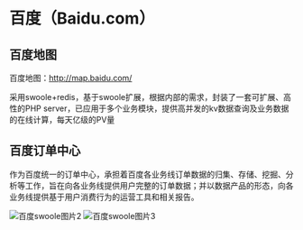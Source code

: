 # 百度（Baidu.com）

百度地图
-----
百度地图：http://map.baidu.com/

采用swoole+redis，基于swoole扩展，根据内部的需求，封装了一套可扩展、高性的PHP server，已应用于多个业务模块，提供高并发的kv数据查询及业务数据的在线计算，每天亿级的PV量

百度订单中心
----
作为百度统一的订单中心，承担着百度各业务线订单数据的归集、存储、挖掘、分析等工作，旨在向各业务线提供用户完整的订单数据；并以数据产品的形态，向各业务线提供基于用户消费行为的运营工具和相关报告。

![百度swoole图片2](http://wiki.swoole.com/static/image/baidu/2.jpg)
![百度swoole图片3](http://wiki.swoole.com/static/image/baidu/3.jpg)
